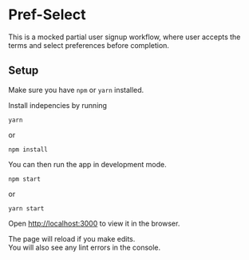 # Pref-Select

This is a mocked partial user signup workflow, where user accepts the terms and select preferences before completion.

## Setup
Make sure you have `npm` or `yarn` installed.

Install indepencies by running
```shell
yarn
```
or
```shell
npm install
```


You can then run the app in development mode.
```shell
npm start
```
or
```shell
yarn start
```
Open [http://localhost:3000](http://localhost:3000) to view it in the browser.

The page will reload if you make edits.\
You will also see any lint errors in the console.
